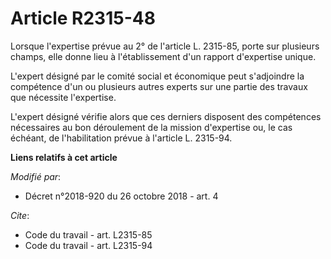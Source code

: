 # Article R2315-48

Lorsque l'expertise prévue au 2° de l'article L. 2315-85, porte sur plusieurs champs, elle donne lieu à l'établissement d'un
rapport d'expertise unique. 

L'expert désigné par le comité social et économique peut s'adjoindre la compétence d'un ou plusieurs autres experts sur une
partie des travaux que nécessite l'expertise. 

L'expert désigné vérifie alors que ces derniers disposent des compétences nécessaires au bon déroulement de la mission
d'expertise ou, le cas échéant, de l'habilitation prévue à l'article L. 2315-94.

**Liens relatifs à cet article**

_Modifié par_:

  - Décret n°2018-920 du 26 octobre 2018 - art. 4

_Cite_:

  - Code du travail - art. L2315-85
  - Code du travail - art. L2315-94
